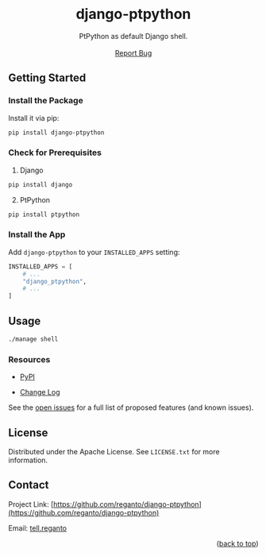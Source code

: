 <a id="top"></a>
<br />

<div align="center">
  <h1>django-ptpython</h1>
  <p align="center">
    PtPython as default Django shell.
    <br />
    <br />
    <a href="https://github.com/reganto/django-ptpython/issues">Report Bug</a>
  </p>
</div>

<!-- Getting Started -->

## Getting Started

### Install the Package

Install it via pip:

```bash
pip install django-ptpython
```

### Check for Prerequisites

1. Django

```bash
pip install django
```

2. PtPython

```bash
pip install ptpython
```

### Install the App

Add `django-ptpython` to your `INSTALLED_APPS` setting:

```python
INSTALLED_APPS = [
    # ...
    "django_ptpython",
    # ...
]
```

<!-- USAGE EXAMPLES -->

## Usage

```bash
./manage shell
```
### Resources

- [PyPI](https://pypi.org/project/django-ptpython/)

- [Change Log](https://github.com/reganto/django-ptpython/blob/master/CHANGES.md)

See the [open issues](https://github.com/reganto/django-ptpython/issues) for a full list of proposed features (and known issues).

<!-- LICENSE -->

## License

Distributed under the Apache License. See `LICENSE.txt` for more information.

<!-- CONTACT -->

## Contact

Project Link: [https://github.com/reganto/django-ptpython](https://github.com/reganto/django-ptpython)

Email: [tell.reganto](mailto:tell.reganto@gmail.com)

<p align="right">(<a href="#top">back to top</a>)</p>
